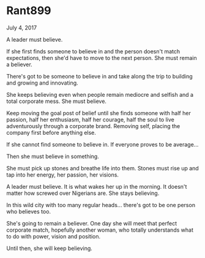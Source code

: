 # Rant899


July 4, 2017

A leader must believe.

If she first finds someone to believe in and the person doesn't match expectations, then she'd have to move to the next person. She must remain a believer. 

There's got to be someone to believe in and take along the trip to building and growing and innovating.

She keeps believing even when people remain mediocre and selfish and a total corporate mess. She must believe. 

Keep moving the goal post of belief until she finds someone with half her passion, half her enthusiasm, half her courage, half the soul to live adventurously through a corporate brand. Removing self, placing the company first before anything else.

If she cannot find someone to believe in. If everyone proves to be average...

Then she must believe in something. 

She must pick up stones and breathe life into them. Stones must rise up and tap into her energy, her passion, her visions. 

A leader must believe. It is what wakes her up in the morning. It doesn't matter how screwed over Nigerians are. She stays believing.

In this wild city with too many regular heads... there's got to be one person who believes too.

She's going to remain a believer. One day she will meet that perfect corporate match, hopefully another woman, who totally understands what to do with power, vision and position.

Until then, she will keep believing.